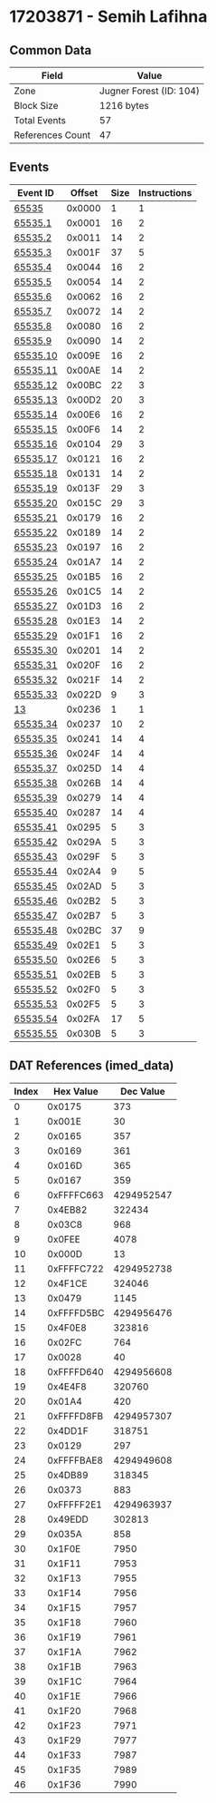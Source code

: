 # 17203871 - Semih Lafihna

## Common Data

| Field            | Value                   |
|------------------|-------------------------|
| Zone             | Jugner Forest (ID: 104) |
| Block Size       | 1216 bytes              |
| Total Events     | 57                      |
| References Count | 47                      |

## Events

| Event ID                  | Offset   |   Size |   Instructions |
|---------------------------|----------|--------|----------------|
| [65535](./65535.md)       | 0x0000   |      1 |              1 |
| [65535.1](./65535.1.md)   | 0x0001   |     16 |              2 |
| [65535.2](./65535.2.md)   | 0x0011   |     14 |              2 |
| [65535.3](./65535.3.md)   | 0x001F   |     37 |              5 |
| [65535.4](./65535.4.md)   | 0x0044   |     16 |              2 |
| [65535.5](./65535.5.md)   | 0x0054   |     14 |              2 |
| [65535.6](./65535.6.md)   | 0x0062   |     16 |              2 |
| [65535.7](./65535.7.md)   | 0x0072   |     14 |              2 |
| [65535.8](./65535.8.md)   | 0x0080   |     16 |              2 |
| [65535.9](./65535.9.md)   | 0x0090   |     14 |              2 |
| [65535.10](./65535.10.md) | 0x009E   |     16 |              2 |
| [65535.11](./65535.11.md) | 0x00AE   |     14 |              2 |
| [65535.12](./65535.12.md) | 0x00BC   |     22 |              3 |
| [65535.13](./65535.13.md) | 0x00D2   |     20 |              3 |
| [65535.14](./65535.14.md) | 0x00E6   |     16 |              2 |
| [65535.15](./65535.15.md) | 0x00F6   |     14 |              2 |
| [65535.16](./65535.16.md) | 0x0104   |     29 |              3 |
| [65535.17](./65535.17.md) | 0x0121   |     16 |              2 |
| [65535.18](./65535.18.md) | 0x0131   |     14 |              2 |
| [65535.19](./65535.19.md) | 0x013F   |     29 |              3 |
| [65535.20](./65535.20.md) | 0x015C   |     29 |              3 |
| [65535.21](./65535.21.md) | 0x0179   |     16 |              2 |
| [65535.22](./65535.22.md) | 0x0189   |     14 |              2 |
| [65535.23](./65535.23.md) | 0x0197   |     16 |              2 |
| [65535.24](./65535.24.md) | 0x01A7   |     14 |              2 |
| [65535.25](./65535.25.md) | 0x01B5   |     16 |              2 |
| [65535.26](./65535.26.md) | 0x01C5   |     14 |              2 |
| [65535.27](./65535.27.md) | 0x01D3   |     16 |              2 |
| [65535.28](./65535.28.md) | 0x01E3   |     14 |              2 |
| [65535.29](./65535.29.md) | 0x01F1   |     16 |              2 |
| [65535.30](./65535.30.md) | 0x0201   |     14 |              2 |
| [65535.31](./65535.31.md) | 0x020F   |     16 |              2 |
| [65535.32](./65535.32.md) | 0x021F   |     14 |              2 |
| [65535.33](./65535.33.md) | 0x022D   |      9 |              3 |
| [13](./13.md)             | 0x0236   |      1 |              1 |
| [65535.34](./65535.34.md) | 0x0237   |     10 |              2 |
| [65535.35](./65535.35.md) | 0x0241   |     14 |              4 |
| [65535.36](./65535.36.md) | 0x024F   |     14 |              4 |
| [65535.37](./65535.37.md) | 0x025D   |     14 |              4 |
| [65535.38](./65535.38.md) | 0x026B   |     14 |              4 |
| [65535.39](./65535.39.md) | 0x0279   |     14 |              4 |
| [65535.40](./65535.40.md) | 0x0287   |     14 |              4 |
| [65535.41](./65535.41.md) | 0x0295   |      5 |              3 |
| [65535.42](./65535.42.md) | 0x029A   |      5 |              3 |
| [65535.43](./65535.43.md) | 0x029F   |      5 |              3 |
| [65535.44](./65535.44.md) | 0x02A4   |      9 |              5 |
| [65535.45](./65535.45.md) | 0x02AD   |      5 |              3 |
| [65535.46](./65535.46.md) | 0x02B2   |      5 |              3 |
| [65535.47](./65535.47.md) | 0x02B7   |      5 |              3 |
| [65535.48](./65535.48.md) | 0x02BC   |     37 |              9 |
| [65535.49](./65535.49.md) | 0x02E1   |      5 |              3 |
| [65535.50](./65535.50.md) | 0x02E6   |      5 |              3 |
| [65535.51](./65535.51.md) | 0x02EB   |      5 |              3 |
| [65535.52](./65535.52.md) | 0x02F0   |      5 |              3 |
| [65535.53](./65535.53.md) | 0x02F5   |      5 |              3 |
| [65535.54](./65535.54.md) | 0x02FA   |     17 |              5 |
| [65535.55](./65535.55.md) | 0x030B   |      5 |              3 |

## DAT References (imed_data)

|   Index | Hex Value   |   Dec Value |
|---------|-------------|-------------|
|       0 | 0x0175      |         373 |
|       1 | 0x001E      |          30 |
|       2 | 0x0165      |         357 |
|       3 | 0x0169      |         361 |
|       4 | 0x016D      |         365 |
|       5 | 0x0167      |         359 |
|       6 | 0xFFFFC663  |  4294952547 |
|       7 | 0x4EB82     |      322434 |
|       8 | 0x03C8      |         968 |
|       9 | 0x0FEE      |        4078 |
|      10 | 0x000D      |          13 |
|      11 | 0xFFFFC722  |  4294952738 |
|      12 | 0x4F1CE     |      324046 |
|      13 | 0x0479      |        1145 |
|      14 | 0xFFFFD5BC  |  4294956476 |
|      15 | 0x4F0E8     |      323816 |
|      16 | 0x02FC      |         764 |
|      17 | 0x0028      |          40 |
|      18 | 0xFFFFD640  |  4294956608 |
|      19 | 0x4E4F8     |      320760 |
|      20 | 0x01A4      |         420 |
|      21 | 0xFFFFD8FB  |  4294957307 |
|      22 | 0x4DD1F     |      318751 |
|      23 | 0x0129      |         297 |
|      24 | 0xFFFFBAE8  |  4294949608 |
|      25 | 0x4DB89     |      318345 |
|      26 | 0x0373      |         883 |
|      27 | 0xFFFFF2E1  |  4294963937 |
|      28 | 0x49EDD     |      302813 |
|      29 | 0x035A      |         858 |
|      30 | 0x1F0E      |        7950 |
|      31 | 0x1F11      |        7953 |
|      32 | 0x1F13      |        7955 |
|      33 | 0x1F14      |        7956 |
|      34 | 0x1F15      |        7957 |
|      35 | 0x1F18      |        7960 |
|      36 | 0x1F19      |        7961 |
|      37 | 0x1F1A      |        7962 |
|      38 | 0x1F1B      |        7963 |
|      39 | 0x1F1C      |        7964 |
|      40 | 0x1F1E      |        7966 |
|      41 | 0x1F20      |        7968 |
|      42 | 0x1F23      |        7971 |
|      43 | 0x1F29      |        7977 |
|      44 | 0x1F33      |        7987 |
|      45 | 0x1F35      |        7989 |
|      46 | 0x1F36      |        7990 |
